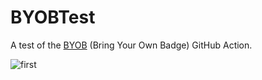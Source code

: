 # BYOBTest

A test of the [BYOB](https://github.com/RubbaBoy/BYOB) (Bring Your Own Badge) GitHub Action.

<img src="https://badgen.net/https/runkit.io/rubbaboy/byob/branches/master/RubbaBoy/BYOBTest/first" alt="first">

